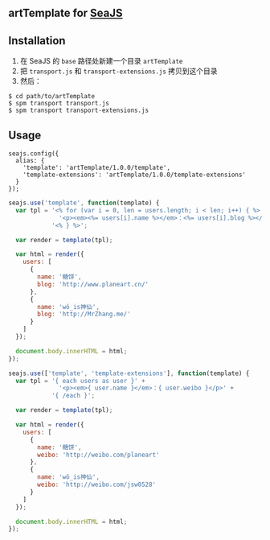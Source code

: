 artTemplate for [SeaJS](http://seajs.org/)
---


## Installation

1. 在 SeaJS 的 `base` 路径处新建一个目录 `artTemplate`
2. 把 `transport.js` 和 `transport-extensions.js` 拷贝到这个目录
3. 然后：

```
$ cd path/to/artTemplate
$ spm transport transport.js
$ spm transport transport-extensions.js
```


## Usage

```
seajs.config({
  alias: {
    'template': 'artTemplate/1.0.0/template',
    'template-extensions': 'artTemplate/1.0.0/template-extensions'
  }
});
```

```javascript
seajs.use('template', function(template) {
  var tpl = '<% for (var i = 0, len = users.length; i < len; i++) { %>' +
              '<p><em><%= users[i].name %></em>：<%= users[i].blog %></p>' +
            '<% } %>';

  var render = template(tpl);

  var html = render({
    users: [
      {
        name: '糖饼',
        blog: 'http://www.planeart.cn/'
      },
      {
        name: 'wǒ_is神仙',
        blog: 'http://MrZhang.me/'
      }
    ]
  });

  document.body.innerHTML = html;
});
```

```javascript
seajs.use(['template', 'template-extensions'], function(template) {
  var tpl = '{ each users as user }' +
              '<p><em>{ user.name }</em>：{ user.weibo }</p>' +
            '{ /each }';

  var render = template(tpl);

  var html = render({
    users: [
      {
        name: '糖饼',
        weibo: 'http://weibo.com/planeart'
      },
      {
        name: 'wǒ_is神仙',
        weibo: 'http://weibo.com/jsw0528'
      }
    ]
  });

  document.body.innerHTML = html;
});
```
